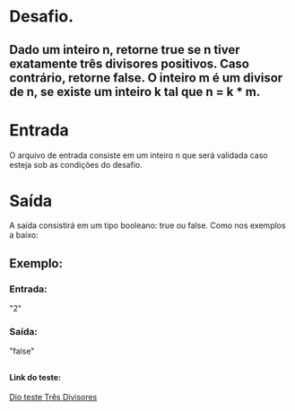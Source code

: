 # Desafio. 
## Dado um inteiro n, retorne true se n tiver exatamente três divisores positivos. Caso contrário, retorne false. O inteiro m é um divisor de n, se existe um inteiro k tal que n = k * m.

# Entrada
O arquivo de entrada consiste em um inteiro n que será validada caso esteja sob as condições do desafio.

# Saída
A saída consistirá em um tipo booleano: true ou false. Como nos exemplos a baixo:

## Exemplo: 

### Entrada: 
"2"

### Saída: 
"false"

##
#### Link do teste:
[Dio teste Três Divisores](https://web.dio.me/coding/desafios-basicos-c-pottencial/algorithm/tres-divisores?back=/track/pottencial-net-developer)


